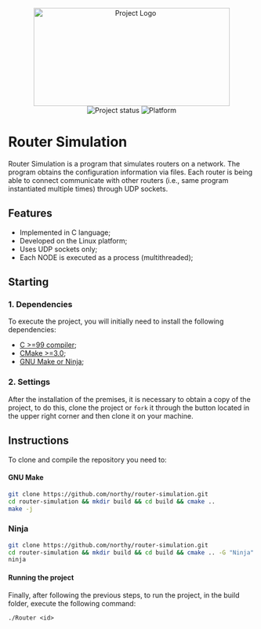 <p align="center">
    <img width="400" height="200" src="https://www.google.com.br/url?sa=i&url=https%3A%2F%2Flogo.com%2F&psig=AOvVaw0QnWXG39r3_9-Gr1DOqoOv&ust=1616509723778000&source=images&cd=vfe&ved=0CAIQjRxqFwoTCOjt6JCOxO8CFQAAAAAdAAAAABAD" title="Project Logo"><br />
    <img src="https://img.shields.io/maintenance/yes/2021?style=for-the-badge" title="Project status">
    <img src="https://img.shields.io/badge/platform-linux-lightgray?style=for-the-badge" title="Platform">
</p>

# Router Simulation

Router Simulation is a program that simulates routers on a network. The program obtains the configuration information via files. Each router is being able to connect
communicate with other routers (i.e., same program instantiated multiple times)
through UDP sockets.

## Features

* Implemented in C language;
* Developed on the Linux platform;
* Uses UDP sockets only;
* Each NODE is executed as a process (multithreaded);

## Starting

### 1. Dependencies

To execute the project, you will initially need to install the following dependencies:

- [C >=99 compiler](https://gcc.gnu.org/);
- [CMake >=3.0](https://cmake.org/);
- [GNU Make or Ninja](https://www.gnu.org/software/make/);

### 2. Settings

After the installation of the premises, it is necessary to obtain a copy of the project, to do this, clone the project or `fork` it through the button located in the upper right corner and then clone it on your machine.

## Instructions

To clone and compile the repository you need to:

#### GNU Make

```sh
git clone https://github.com/northy/router-simulation.git
cd router-simulation && mkdir build && cd build && cmake ..
make -j
```

### Ninja

```sh
git clone https://github.com/northy/router-simulation.git
cd router-simulation && mkdir build && cd build && cmake .. -G "Ninja"
ninja
```

#### Running the project

Finally, after following the previous steps, to run the project, in the build folder, execute the following command:
```
./Router <id>
```
